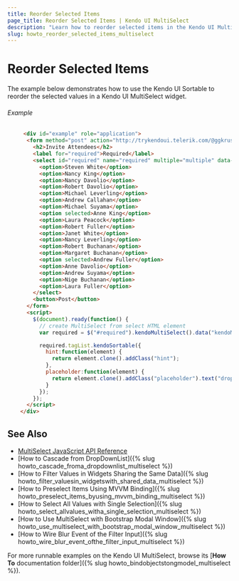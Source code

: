 ```yaml
---
title: Reorder Selected Items
page_title: Reorder Selected Items | Kendo UI MultiSelect
description: "Learn how to reorder selected items in the Kendo UI Multiselect widget by using Kendo UI Sortable."
slug: howto_reorder_selected_items_multiselect
---
```


# Reorder Selected Items

The example below demonstrates how to use the Kendo UI Sortable to reorder the selected values in a Kendo UI MultiSelect widget.

###### Example

```html
     <div id="example" role="application">
      <form method="post" action="http://trykendoui.telerik.com/@ggkrustev/oDEW">
        <h2>Invite Attendees</h2>
        <label for="required">Required</label>
        <select id="required" name="required" multiple="multiple" data-placeholder="Select attendees...">
          <option>Steven White</option>
          <option>Nancy King</option>
          <option>Nancy Davolio</option>
          <option>Robert Davolio</option>
          <option>Michael Leverling</option>
          <option>Andrew Callahan</option>
          <option>Michael Suyama</option>
          <option selected>Anne King</option>
          <option>Laura Peacock</option>
          <option>Robert Fuller</option>
          <option>Janet White</option>
          <option>Nancy Leverling</option>
          <option>Robert Buchanan</option>
          <option>Margaret Buchanan</option>
          <option selected>Andrew Fuller</option>
          <option>Anne Davolio</option>
          <option>Andrew Suyama</option>
          <option>Nige Buchanan</option>
          <option>Laura Fuller</option>
        </select>
        <button>Post</button>
      </form>
      <script>
        $(document).ready(function() {
          // create MultiSelect from select HTML element
          var required = $("#required").kendoMultiSelect().data("kendoMultiSelect");

          required.tagList.kendoSortable({
            hint:function(element) {
              return element.clone().addClass("hint");
            },
            placeholder:function(element) {
              return element.clone().addClass("placeholder").text("drop here");
            }
          });
        });
      </script>
    </div>
```

## See Also

* [MultiSelect JavaScript API Reference](/api/javascript/ui/multiselect)
* [How to Cascade from DropDownList]({% slug howto_cascade_froma_dropdownlist_multiselect %})
* [How to Filter Values in Widgets Sharing the Same Data]({% slug howto_filter_valuesin_widgetswith_shared_data_multiselect %})
* [How to Preselect Items Using MVVM Binding]({% slug howto_preselect_items_byusing_mvvm_binding_multiselect %})
* [How to Select All Values with Single Selection]({% slug howto_select_allvalues_witha_single_selection_multiselect %})
* [How to Use MultiSelect with Bootstrap Modal Window]({% slug howto_use_multiselect_with_bootstrap_modal_window_multiselect %})
* [How to Wire Blur Event of the Filter Input]({% slug howto_wire_blur_event_ofthe_filtеr_input_multiselect %})

For more runnable examples on the Kendo UI MultiSelect, browse its [**How To** documentation folder]({% slug howto_bindobjectstongmodel_multiselect %}).
